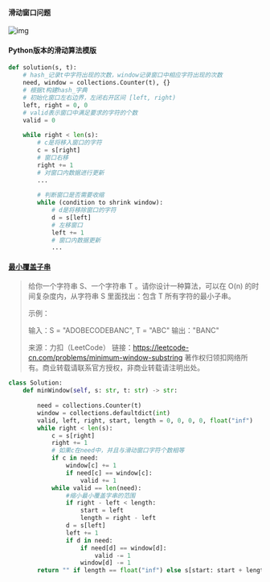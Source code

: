 #### 滑动窗口问题

![img](https://pic.leetcode-cn.com/8d7be984b81c96f0438c6ef3343fcf219e39482d7cdae8f2de9d06fa23fb88c5.png)

#### Python版本的滑动算法模版

```python
def solution(s, t):
	# hash_记录t中字符出现的次数，window记录窗口中相应字符出现的次数
	need, window = collections.Counter(t), {}
	# 根据t构建hash_字典
	# 初始化窗口左右边界，左闭右开区间 [left, right)
	left, right = 0, 0
	# valid表示窗口中满足要求的字符的个数
	valid = 0
	
	while right < len(s):
		# c是将移入窗口的字符
		c = s[right]
		# 窗口右移
		right += 1
		# 对窗口内数据进行更新
		...
		
		# 判断窗口是否需要收缩
		while (condition to shrink window):
			# d是将移除窗口的字符
			d = s[left]
			# 左移窗口
			left += 1
			# 窗口内数据更新
			...
```



#### [最小覆盖子串](https://leetcode-cn.com/problems/minimum-window-substring/)

> 给你一个字符串 S、一个字符串 T 。请你设计一种算法，可以在 O(n) 的时间复杂度内，从字符串 S 里面找出：包含 T 所有字符的最小子串。
>
>  
>
> 示例：
>
> 输入：S = "ADOBECODEBANC", T = "ABC"
> 输出："BANC"
>
> 来源：力扣（LeetCode）
> 链接：https://leetcode-cn.com/problems/minimum-window-substring
> 著作权归领扣网络所有。商业转载请联系官方授权，非商业转载请注明出处。
>
> 

```python
class Solution:
    def minWindow(self, s: str, t: str) -> str:
        
        need = collections.Counter(t)
        window = collections.defaultdict(int)
        valid, left, right, start, length = 0, 0, 0, 0, float("inf")
        while right < len(s):
            c = s[right]
            right += 1
            # 如果c在need中，并且与滑动窗口字符个数相等
            if c in need:
                window[c] += 1
                if need[c] == window[c]:
                    valid += 1
            while valid == len(need):
                #缩小最小覆盖字串的范围
                if right - left < length:
                    start = left
                    length = right - left
                d = s[left]
                left += 1
                if d in need:
                    if need[d] == window[d]:
                        valid -= 1
                    window[d] -= 1
        return "" if length == float("inf") else s[start: start + length]
                    
```

